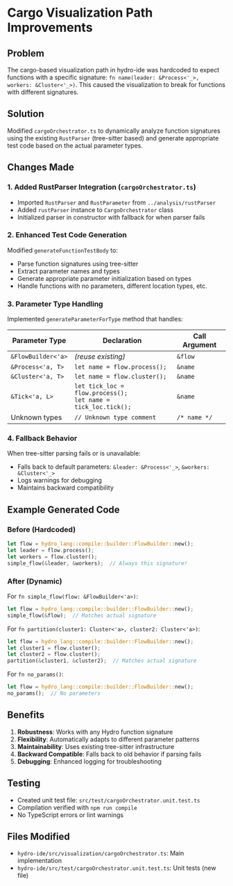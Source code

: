 # Cargo Visualization Path Improvements

## Problem

The cargo-based visualization path in hydro-ide was hardcoded to expect functions with a specific signature: `fn name(leader: &Process<'_>, workers: &Cluster<'_>)`. This caused the visualization to break for functions with different signatures.

## Solution

Modified `cargoOrchestrator.ts` to dynamically analyze function signatures using the existing `RustParser` (tree-sitter based) and generate appropriate test code based on the actual parameter types.

## Changes Made

### 1. Added RustParser Integration (`cargoOrchestrator.ts`)

- Imported `RustParser` and `RustParameter` from `../analysis/rustParser`
- Added `rustParser` instance to `CargoOrchestrator` class
- Initialized parser in constructor with fallback for when parser fails

### 2. Enhanced Test Code Generation

Modified `generateFunctionTestBody` to:

- Parse function signatures using tree-sitter
- Extract parameter names and types
- Generate appropriate parameter initialization based on types
- Handle functions with no parameters, different location types, etc.

### 3. Parameter Type Handling

Implemented `generateParameterForType` method that handles:

| Parameter Type     | Declaration                                                       | Call Argument |
| ------------------ | ----------------------------------------------------------------- | ------------- |
| `&FlowBuilder<'a>` | _(reuse existing)_                                                | `&flow`       |
| `&Process<'a, T>`  | `let name = flow.process();`                                      | `&name`       |
| `&Cluster<'a, T>`  | `let name = flow.cluster();`                                      | `&name`       |
| `&Tick<'a, L>`     | `let tick_loc = flow.process();`<br>`let name = tick_loc.tick();` | `&name`       |
| Unknown types      | `// Unknown type comment`                                         | `/* name */`  |

### 4. Fallback Behavior

When tree-sitter parsing fails or is unavailable:

- Falls back to default parameters: `&leader: &Process<'_>`, `&workers: &Cluster<'_>`
- Logs warnings for debugging
- Maintains backward compatibility

## Example Generated Code

### Before (Hardcoded)

```rust
let flow = hydro_lang::compile::builder::FlowBuilder::new();
let leader = flow.process();
let workers = flow.cluster();
simple_flow(&leader, &workers);  // Always this signature!
```

### After (Dynamic)

For `fn simple_flow(flow: &FlowBuilder<'a>)`:

```rust
let flow = hydro_lang::compile::builder::FlowBuilder::new();
simple_flow(&flow);  // Matches actual signature
```

For `fn partition(cluster1: Cluster<'a>, cluster2: Cluster<'a>)`:

```rust
let flow = hydro_lang::compile::builder::FlowBuilder::new();
let cluster1 = flow.cluster();
let cluster2 = flow.cluster();
partition(&cluster1, &cluster2);  // Matches actual signature
```

For `fn no_params()`:

```rust
let flow = hydro_lang::compile::builder::FlowBuilder::new();
no_params();  // No parameters
```

## Benefits

1. **Robustness**: Works with any Hydro function signature
2. **Flexibility**: Automatically adapts to different parameter patterns
3. **Maintainability**: Uses existing tree-sitter infrastructure
4. **Backward Compatible**: Falls back to old behavior if parsing fails
5. **Debugging**: Enhanced logging for troubleshooting

## Testing

- Created unit test file: `src/test/cargoOrchestrator.unit.test.ts`
- Compilation verified with `npm run compile`
- No TypeScript errors or lint warnings

## Files Modified

- `hydro-ide/src/visualization/cargoOrchestrator.ts`: Main implementation
- `hydro-ide/src/test/cargoOrchestrator.unit.test.ts`: Unit tests (new file)
